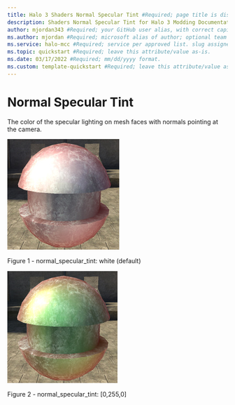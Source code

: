 ```yaml
---
title: Halo 3 Shaders Normal Specular Tint #Required; page title is displayed in search results. Include the brand.
description: Shaders Normal Specular Tint for Halo 3 Modding Documentation. #Required; article description that is displayed in search results. 
author: mjordan343 #Required; your GitHub user alias, with correct capitalization.
ms.author: mjordan #Required; microsoft alias of author; optional team alias.
ms.service: halo-mcc #Required; service per approved list. slug assigned by ACOM.
ms.topic: quickstart #Required; leave this attribute/value as-is.
ms.date: 03/17/2022 #Required; mm/dd/yyyy format.
ms.custom: template-quickstart #Required; leave this attribute/value as-is.
---
```


# Normal Specular Tint

The color of the specular lighting on mesh faces with normals pointing at the camera.

![An object with the normal specular tint set to the default value.](./media/H3_Shaders_NormalSpecTintWhite.png)

Figure 1 - normal_specular_tint: white (default)

![An object with the normal specular tint set to the r g b value of 0 255 0.](./media/H3_Shaders_NormalSpecTint02550.png)

Figure 2 - normal_specular_tint: [0,255,0]
